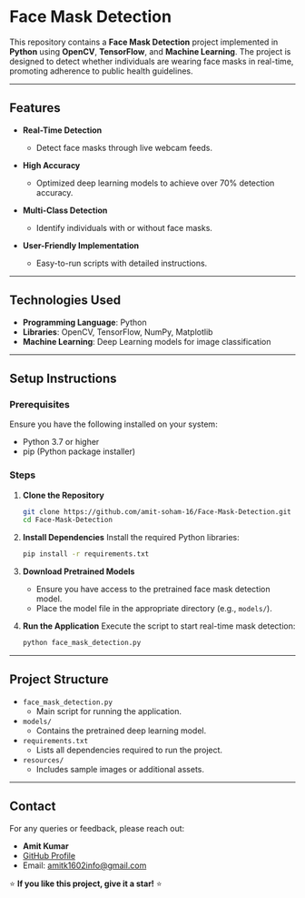 # Face Mask Detection

This repository contains a **Face Mask Detection** project implemented in **Python** using **OpenCV**, **TensorFlow**, and **Machine Learning**. The project is designed to detect whether individuals are wearing face masks in real-time, promoting adherence to public health guidelines.

---

## Features

- **Real-Time Detection**
  - Detect face masks through live webcam feeds.

- **High Accuracy**
  - Optimized deep learning models to achieve over 70% detection accuracy.

- **Multi-Class Detection**
  - Identify individuals with or without face masks.

- **User-Friendly Implementation**
  - Easy-to-run scripts with detailed instructions.

---

## Technologies Used

- **Programming Language**: Python
- **Libraries**: OpenCV, TensorFlow, NumPy, Matplotlib
- **Machine Learning**: Deep Learning models for image classification

---

## Setup Instructions

### Prerequisites

Ensure you have the following installed on your system:

- Python 3.7 or higher
- pip (Python package installer)

### Steps

1. **Clone the Repository**
   ```bash
   git clone https://github.com/amit-soham-16/Face-Mask-Detection.git
   cd Face-Mask-Detection
   ```

2. **Install Dependencies**
   Install the required Python libraries:
   ```bash
   pip install -r requirements.txt
   ```

3. **Download Pretrained Models**
   - Ensure you have access to the pretrained face mask detection model.
   - Place the model file in the appropriate directory (e.g., `models/`).

4. **Run the Application**
   Execute the script to start real-time mask detection:
   ```bash
   python face_mask_detection.py
   ```

---

## Project Structure

- `face_mask_detection.py`
  - Main script for running the application.
- `models/`
  - Contains the pretrained deep learning model.
- `requirements.txt`
  - Lists all dependencies required to run the project.
- `resources/`
  - Includes sample images or additional assets.

---


## Contact

For any queries or feedback, please reach out:

- **Amit Kumar**
- [GitHub Profile](https://github.com/amit-soham-16)
- Email: [amitk1602info@gmail.com](mailto:amitk1602info@gmail.com)

⭐ **If you like this project, give it a star!** ⭐
